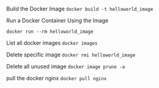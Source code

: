 Build the Docker Image
``` docker build -t helloworld_image   ```

Run a Docker Container Using the Image

``` docker run --rm helloworld_image ```

List all docker images
``` docker images ```

Delete specific image
``` docker rmi helloworld_image ```

 Delete all unused image
``` docker image prune -a ```

pull the docker  nginx
``` docker pull nginx  ```

